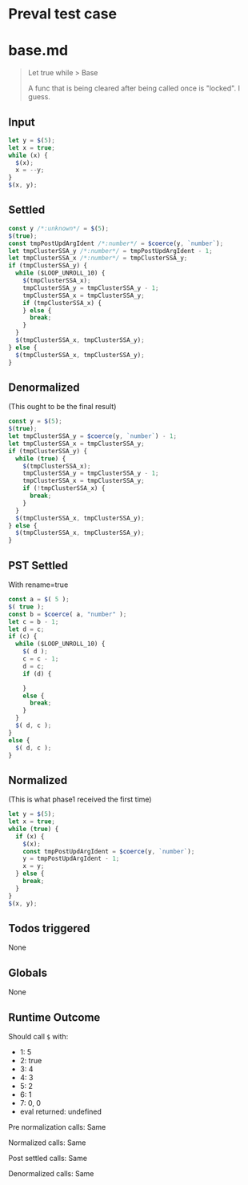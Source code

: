 # Preval test case

# base.md

> Let true while > Base
>
> A func that is being cleared after being called once is "locked". I guess.

## Input

`````js filename=intro
let y = $(5);
let x = true;
while (x) {
  $(x);
  x = --y;
}
$(x, y);
`````


## Settled


`````js filename=intro
const y /*:unknown*/ = $(5);
$(true);
const tmpPostUpdArgIdent /*:number*/ = $coerce(y, `number`);
let tmpClusterSSA_y /*:number*/ = tmpPostUpdArgIdent - 1;
let tmpClusterSSA_x /*:number*/ = tmpClusterSSA_y;
if (tmpClusterSSA_y) {
  while ($LOOP_UNROLL_10) {
    $(tmpClusterSSA_x);
    tmpClusterSSA_y = tmpClusterSSA_y - 1;
    tmpClusterSSA_x = tmpClusterSSA_y;
    if (tmpClusterSSA_x) {
    } else {
      break;
    }
  }
  $(tmpClusterSSA_x, tmpClusterSSA_y);
} else {
  $(tmpClusterSSA_x, tmpClusterSSA_y);
}
`````


## Denormalized
(This ought to be the final result)

`````js filename=intro
const y = $(5);
$(true);
let tmpClusterSSA_y = $coerce(y, `number`) - 1;
let tmpClusterSSA_x = tmpClusterSSA_y;
if (tmpClusterSSA_y) {
  while (true) {
    $(tmpClusterSSA_x);
    tmpClusterSSA_y = tmpClusterSSA_y - 1;
    tmpClusterSSA_x = tmpClusterSSA_y;
    if (!tmpClusterSSA_x) {
      break;
    }
  }
  $(tmpClusterSSA_x, tmpClusterSSA_y);
} else {
  $(tmpClusterSSA_x, tmpClusterSSA_y);
}
`````


## PST Settled
With rename=true

`````js filename=intro
const a = $( 5 );
$( true );
const b = $coerce( a, "number" );
let c = b - 1;
let d = c;
if (c) {
  while ($LOOP_UNROLL_10) {
    $( d );
    c = c - 1;
    d = c;
    if (d) {

    }
    else {
      break;
    }
  }
  $( d, c );
}
else {
  $( d, c );
}
`````


## Normalized
(This is what phase1 received the first time)

`````js filename=intro
let y = $(5);
let x = true;
while (true) {
  if (x) {
    $(x);
    const tmpPostUpdArgIdent = $coerce(y, `number`);
    y = tmpPostUpdArgIdent - 1;
    x = y;
  } else {
    break;
  }
}
$(x, y);
`````


## Todos triggered


None


## Globals


None


## Runtime Outcome


Should call `$` with:
 - 1: 5
 - 2: true
 - 3: 4
 - 4: 3
 - 5: 2
 - 6: 1
 - 7: 0, 0
 - eval returned: undefined

Pre normalization calls: Same

Normalized calls: Same

Post settled calls: Same

Denormalized calls: Same
